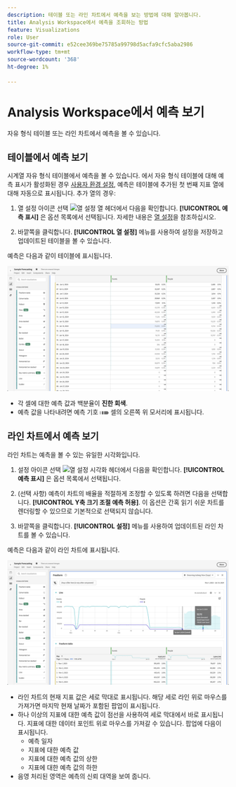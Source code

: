 ```yaml
---
description: 테이블 또는 라인 차트에서 예측을 보는 방법에 대해 알아봅니다.
title: Analysis Workspace에서 예측을 조회하는 방법
feature: Visualizations
role: User
source-git-commit: e52cee369be75785a99798d5acfa9cfc5aba2986
workflow-type: tm+mt
source-wordcount: '368'
ht-degree: 1%

---
```


# Analysis Workspace에서 예측 보기

자유 형식 테이블 또는 라인 차트에서 예측을 볼 수 있습니다.

## 테이블에서 예측 보기

시계열 자유 형식 테이블에서 예측을 볼 수 있습니다. 에서 자유 형식 테이블에 대해 예측 표시가 활성화된 경우 [사용자 환경 설정](../user-preferences.md), 예측은 테이블에 추가된 첫 번째 지표 열에 대해 자동으로 표시됩니다. 추가 열의 경우:

1. 열 설정 아이콘 선택 ![열 설정](https://spectrum.adobe.com/static/icons/workflow_18/Smock_Settings_18_N.svg) 열 헤더에서 다음을 확인합니다. **[!UICONTROL 예측 표시]** 은 옵션 목록에서 선택됩니다. 자세한 내용은 [열 설정](../visualizations/freeform-table/column-row-settings/column-settings.md)을 참조하십시오.

1. 바깥쪽을 클릭합니다. **[!UICONTROL 열 설정]** 메뉴를 사용하여 설정을 저장하고 업데이트된 테이블을 볼 수 있습니다.

예측은 다음과 같이 테이블에 표시됩니다.

![테이블에 예측 표시](assets/show-forecast-table.png)

* 각 셀에 대한 예측 값과 백분율이 **진한 회색**.
* 예측 값을 나타내려면 예측 기호 <img src="./assets/forecast.svg" alt="예측 기호" width="20" /> 셀의 오른쪽 위 모서리에 표시됩니다.


## 라인 차트에서 예측 보기

라인 차트는 예측을 볼 수 있는 유일한 시각화입니다.

1. 설정 아이콘 선택 ![열 설정](https://spectrum.adobe.com/static/icons/workflow_18/Smock_Settings_18_N.svg) 시각화 헤더에서 다음을 확인합니다. **[!UICONTROL 예측 표시]** 은 옵션 목록에서 선택됩니다.

1. (선택 사항) 예측이 차트의 배율을 적절하게 조정할 수 있도록 하려면 다음을 선택합니다. **[!UICONTROL Y축 크기 조절 예측 허용]**. 이 옵션은 간혹 읽기 쉬운 차트를 렌더링할 수 있으므로 기본적으로 선택되지 않습니다.

1. 바깥쪽을 클릭합니다. **[!UICONTROL 설정]** 메뉴를 사용하여 업데이트된 라인 차트를 볼 수 있습니다.

예측은 다음과 같이 라인 차트에 표시됩니다.

![라인 차트에 예측 표시](assets/show-forecast-linechart.png)

* 라인 차트의 현재 지표 값은 세로 막대로 표시됩니다. 해당 세로 라인 위로 마우스를 가져가면 마지막 현재 날짜가 포함된 팝업이 표시됩니다.
* 하나 이상의 지표에 대한 예측 값이 점선을 사용하여 세로 막대에서 바로 표시됩니다. 지표에 대한 데이터 포인트 위로 마우스를 가져갈 수 있습니다. 팝업에 다음이 표시됩니다.
   * 예측 일자
   * 지표에 대한 예측 값
   * 지표에 대한 예측 값의 상한
   * 지표에 대한 예측 값의 하한
* 음영 처리된 영역은 예측의 신뢰 대역을 보여 줍니다.

